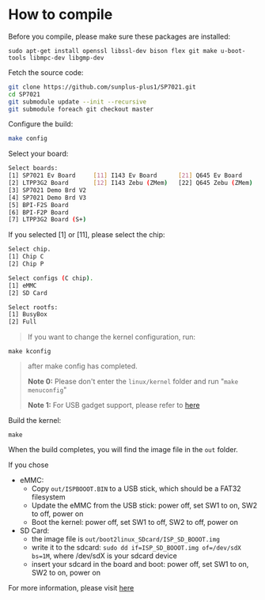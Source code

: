 # How to compile 
Before you compile, please make sure these packages are installed:
```bashl
sudo apt-get install openssl libssl-dev bison flex git make u-boot-tools libmpc-dev libgmp-dev
```
Fetch the source code:
```bash
git clone https://github.com/sunplus-plus1/SP7021.git
cd SP7021
git submodule update --init --recursive
git submodule foreach git checkout master
```
Configure the build:
```bash
make config
```
Select your board:
```bash
Select boards:
[1] SP7021 Ev Board     [11] I143 Ev Board      [21] Q645 Ev Board      [31] SP7350 Ev Board
[2] LTPP3G2 Board       [12] I143 Zebu (ZMem)   [22] Q645 Zebu (ZMem)   [32] SP7350 Zebu (ZMem)
[3] SP7021 Demo Brd V2
[4] SP7021 Demo Brd V3
[5] BPI-F2S Board
[6] BPI-F2P Board
[7] LTPP3G2 Board (S+)
```
If you selected [1] or [11], please select the chip:
```bash
Select chip.
[1] Chip C
[2] Chip P
```
```bash
Select configs (C chip).
[1] eMMC
[2] SD Card
```
```bash
Select rootfs:
[1] BusyBox
[2] Full
```
>If you want to change the kernel configuration, run:
```
make kconfig
```
>after make config has completed. 
>
>**Note 0:** Please don't enter the `linux/kernel` folder and run "`make menuconfig`"
>
>**Note 1:** For USB gadget support, please refer to [here](https://github.com/sunplus-plus1/usb_gadget)

Build the kernel:
```
make
```

When the build completes, you will find the image file in the `out` folder.

If you chose
* eMMC:
  * Copy `out/ISPBOOOT.BIN` to a USB stick, which should be a FAT32 filesystem
  * Update the eMMC from the USB stick:  power off, set SW1 to on, SW2 to off, power on
  * Boot the kernel: power off, set SW1 to off, SW2 to off, power on
* SD Card:
  * the image file is `out/boot2linux_SDcard/ISP_SD_BOOOT.img`
  * write it to the sdcard: `sudo dd if=ISP_SD_BOOOT.img of=/dev/sdX bs=1M`, where /dev/sdX is your sdcard device
  * insert your sdcard in the board and boot: power off, set SW1 to on, SW2 to on, power on

For more information, please visit [here](https://sunplus-tibbo.atlassian.net/wiki/spaces/doc/pages/375783435/SP7021+Application+Note)

